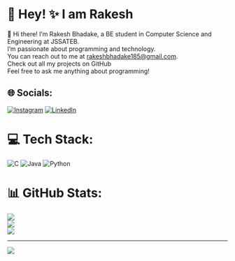 # 💫 Hey! ✨ I am Rakesh
👋 Hi there! I’m Rakesh Bhadake, a BE student in Computer Science and Engineering at JSSATEB.<br>I’m passionate about programming and technology.<br>You can reach out to me at rakeshbhadake185@gmail.com.<br>Check out all my projects on GitHub<br>Feel free to ask me anything about programming!


## 🌐 Socials:
[![Instagram](https://img.shields.io/badge/Instagram-%23E4405F.svg?logo=Instagram&logoColor=white)](https://instagram.com/rakesh_b_fan_of_yd) [![LinkedIn](https://img.shields.io/badge/LinkedIn-%230077B5.svg?logo=linkedin&logoColor=white)](https://linkedin.com/in/rakesh-bhadake-04803b304) 

# 💻 Tech Stack:
![C](https://img.shields.io/badge/c-%2300599C.svg?style=flat&logo=c&logoColor=white) ![Java](https://img.shields.io/badge/java-%23ED8B00.svg?style=flat&logo=openjdk&logoColor=white) ![Python](https://img.shields.io/badge/python-3670A0?style=flat&logo=python&logoColor=ffdd54)
# 📊 GitHub Stats:
![](https://github-readme-stats.vercel.app/api?username=Rakeshbhadake&theme=blue-green&hide_border=false&include_all_commits=true&count_private=true)<br/>
![](https://github-readme-streak-stats.herokuapp.com/?user=Rakeshbhadake&theme=blue-green&hide_border=false)<br/>
![](https://github-readme-stats.vercel.app/api/top-langs/?username=Rakeshbhadake&theme=blue-green&hide_border=false&include_all_commits=true&count_private=true&layout=compact)

---
[![](https://visitcount.itsvg.in/api?id=Rakeshbhadake&icon=1&color=3)](https://visitcount.itsvg.in)

<!-- Proudly created with GPRM ( https://gprm.itsvg.in ) -->

